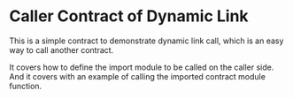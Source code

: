 # Caller Contract of Dynamic Link

This is a simple contract to demonstrate dynamic link call, which is an easy way
to call another contract.

It covers how to define the import module to be called on the caller side.
And it covers with an example of calling the imported contract module function.